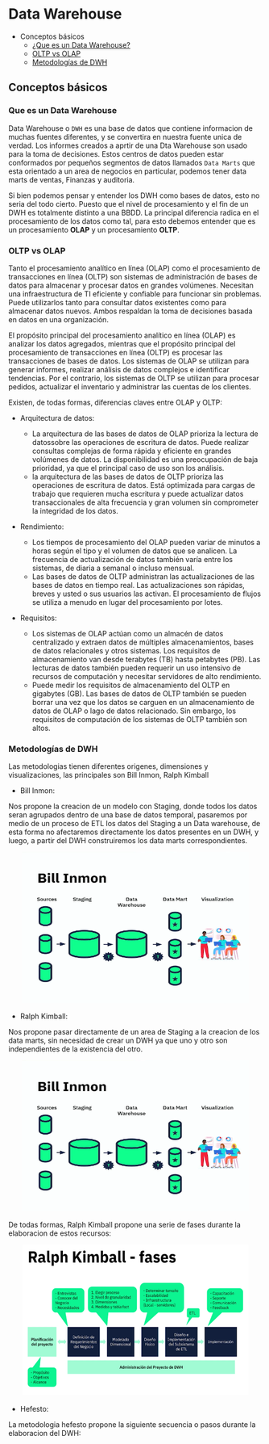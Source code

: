 # Data Warehouse

* Conceptos básicos
  - [¿Que es un Data Warehouse?](#que-es-un-data-warehouse)
  - [OLTP vs OLAP](#oltp-vs-olap)
  - [Metodologías de DWH](#metodologías-de-dwh)

## Conceptos básicos

### Que es un Data Warehouse

Data Warehouse o `DWH` es una base de datos que contiene informacion de muchas fuentes diferentes, y se convertira en nuestra fuente unica de verdad. Los informes creados a aprtir de una Dta Warehouse son usado para la toma de decisiones. Estos centros de datos pueden estar conformados por pequeños segmentos de datos llamados `Data Marts` que esta orientado a un area de negocios en particular, podemos tener data marts de ventas, Finanzas y auditoria.

Si bien podemos pensar y entender los DWH como bases de datos, esto no seria del todo cierto. Puesto que el nivel de procesamiento y el fin de un DWH es totalmente distinto a una BBDD. La principal diferencia radica en el procesamiento de los datos como tal, para esto debemos entender que es un procesamiento **OLAP** y un procesamiento **OLTP**.

### OLTP vs OLAP

Tanto el procesamiento analítico en línea (OLAP) como el procesamiento de transacciones en línea (OLTP) son sistemas de administración de bases de datos para almacenar y procesar datos en grandes volúmenes. Necesitan una infraestructura de TI eficiente y confiable para funcionar sin problemas. Puede utilizarlos tanto para consultar datos existentes como para almacenar datos nuevos. Ambos respaldan la toma de decisiones basada en datos en una organización.

El propósito principal del procesamiento analítico en línea (OLAP) es analizar los datos agregados, mientras que el propósito principal del procesamiento de transacciones en línea (OLTP) es procesar las transacciones de bases de datos. Los sistemas de OLAP se utilizan para generar informes, realizar análisis de datos complejos e identificar tendencias. Por el contrario, los sistemas de OLTP se utilizan para procesar pedidos, actualizar el inventario y administrar las cuentas de los clientes.

Existen, de todas formas, diferencias claves entre OLAP y OLTP:

* Arquitectura de datos:
  - La arquitectura de las bases de datos de OLAP prioriza la lectura de datossobre las operaciones de escritura de datos. Puede realizar consultas complejas de forma rápida y eficiente en grandes volúmenes de datos. La disponibilidad es una preocupación de baja prioridad, ya que el principal caso de uso son los análisis.
  - la arquitectura de las bases de datos de OLTP prioriza las operaciones de escritura de datos. Está optimizada para cargas de trabajo que requieren mucha escritura y puede actualizar datos transaccionales de alta frecuencia y gran volumen sin comprometer la integridad de los datos.

* Rendimiento:
  - Los tiempos de procesamiento del OLAP pueden variar de minutos a horas según el tipo y el volumen de datos que se analicen. La frecuencia de actualización de datos también varía entre los sistemas, de diaria a semanal o incluso mensual.
  - Las bases de datos de OLTP administran las actualizaciones de las bases de datos en tiempo real. Las actualizaciones son rápidas, breves y usted o sus usuarios las activan. El procesamiento de flujos se utiliza a menudo en lugar del procesamiento por lotes.

* Requisitos:
  - Los sistemas de OLAP actúan como un almacén de datos centralizado y extraen datos de múltiples almacenamientos, bases de datos relacionales y otros sistemas. Los requisitos de almacenamiento van desde terabytes (TB) hasta petabytes (PB). Las lecturas de datos también pueden requerir un uso intensivo de recursos de computación y necesitar servidores de alto rendimiento.
  - Puede medir los requisitos de almacenamiento del OLTP en gigabytes (GB). Las bases de datos de OLTP también se pueden borrar una vez que los datos se carguen en un almacenamiento de datos de OLAP o lago de datos relacionado. Sin embargo, los requisitos de computación de los sistemas de OLTP también son altos.

### Metodologías de DWH

Las metodologias tienen diferentes origenes, dimensiones y visualizaciones, las principales son Bill Inmon, Ralph Kimball

* Bill Inmon:

Nos propone la creacion de un modelo con Staging, donde todos los datos seran agrupados dentro de una base de datos temporal, pasaremos por medio de un proceso de ETL los datos del Staging a un Data warehouse, de esta forma no afectaremos directamente los datos presentes en un DWH, y luego, a partir del DWH construiremos los data marts correspondientes.

<p align='center'>
  <img width="450" height="300" src="./img/bill-inmon.png"/>
</p>

* Ralph Kimball:

Nos propone pasar directamente de un area de Staging a la creacion de los data marts, sin necesidad de crear un DWH ya que uno y otro son independientes de la existencia del otro.

<p align='center'>
  <img width="450" height="300" src="./img/bill-inmon.png"/>
</p>


De todas formas, Ralph Kimball propone una serie de fases durante la elaboracion de estos recursos:

<p align='center'>
  <img width="450" height="300" src="./img/ralph-kimball.png"/>
</p>

* Hefesto:

La metodologia hefesto propone la siguiente secuencia o pasos durante la elaboracion del DWH:

<p align='center'>
  <img width="450" height="300" src="./img/hefesto.png/>
</p>

Si bien son diversas las fuentes y metodologias a la hora de elaborar los DWH, se pueden tomar lo mejor de cada uno o lo que uno crea necesario en base a los requerimientos del proyecto. Hay que recordar de que son muchas las variables a tener en cuenta cuando queremos elaborar un proyecto, ya sea el tiempo, el presupuesto, el tamaño del equipo, los requerimientos del cliente y base a lo que se puede realizar, etc. 